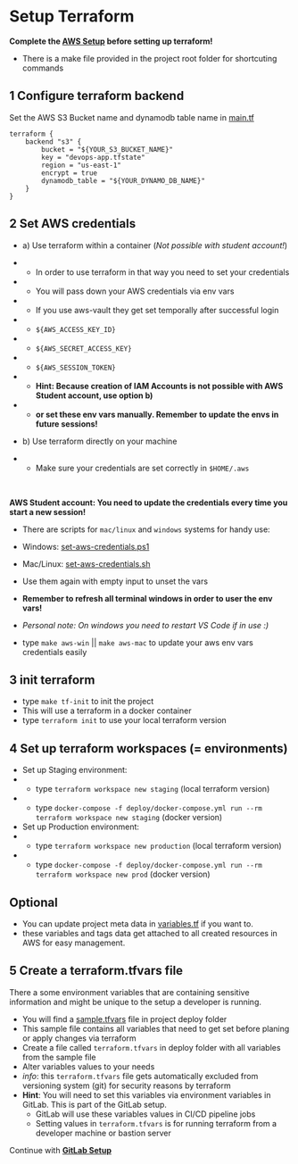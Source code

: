# Setup Terraform

**Complete the [AWS Setup](./setup-aws.md) before setting up terraform!** <br/>
- There is a make file provided in the project root folder for shortcuting commands

## 1 Configure terraform backend
Set the AWS S3 Bucket name and dynamodb table name in [main.tf](../deploy/main.tf)
```
terraform {
    backend "s3" {
        bucket = "${YOUR_S3_BUCKET_NAME}"
        key = "devops-app.tfstate"
        region = "us-east-1"
        encrypt = true
        dynamodb_table = "${YOUR_DYNAMO_DB_NAME}"
    }
}
```

## 2 Set AWS credentials

- a) Use terraform within a container (*Not possible with student account!*)
- - In order to use terraform in that way you need to set your credentials
- - You will pass down your AWS credentials via env vars
- - If you use aws-vault they get set temporally after successful login
- - `${AWS_ACCESS_KEY_ID}`
- - `${AWS_SECRET_ACCESS_KEY}`
- - `${AWS_SESSION_TOKEN}`
- - **Hint: Because creation of IAM Accounts is not possible with AWS Student account, use option b)**
- - **or set these env vars manually. Remember to update the envs in future sessions!**

- b) Use terraform directly on your machine
- - Make sure your credentials are set correctly in `$HOME/.aws`

</br>

**AWS Student account: You need to update the credentials every time you start a new session!**

- There are scripts for `mac/linux` and `windows` systems for handy use:
- Windows: [set-aws-credentials.ps1](../deploy/tools/set-aws-credentials.ps1)
- Mac/Linux: [set-aws-credentials.sh](../deploy/tools/set-aws-credentials.sh)
- Use them again with empty input to unset the vars
- **Remember to refresh all terminal windows in order to user the env vars!**
- *Personal note: On windows you need to restart VS Code if in use :)*

- type `make aws-win` ||  `make aws-mac` to update your aws env vars credentials easily 


## 3 init terraform

- type `make tf-init` to init the project 
- This will use a terraform in a docker container 
- type `terraform init` to use your local terraform version


## 4 Set up terraform workspaces (= environments)

- Set up Staging environment:
- - type `terraform workspace new staging` (local terraform version)
- - type `docker-compose -f deploy/docker-compose.yml run --rm terraform workspace new staging` (docker version)
- Set up Production environment:
- - type `terraform workspace new production` (local terraform version)
- - type `docker-compose -f deploy/docker-compose.yml run --rm terraform workspace new prod` (docker version)

## Optional
- You can update project meta data in [variables.tf](../deploy/variables.tf) if you want to.
- these variables and tags data get attached to all created resources in AWS for easy management.

## 5 Create a terraform.tfvars file 

There a some environment variables that are containing sensitive information and might 
be unique to the setup a developer is running. 

- You will find a [sample.tfvars](../deploy/sample.tfvars) file in project deploy folder
- This sample file contains all variables that need to get set before planing or apply changes via terraform
- Create a file called `terraform.tfvars` in deploy folder with all variables from the sample file
- Alter variables values to your needs
- *info*: this `terraform.tfvars` file gets automatically excluded from versioning system (git) for security reasons by terraform
- **Hint**: You will need to set this variables via environment variables in GitLab. This is part of the GitLab setup.
  - GitLab will use these variables values in CI/CD pipeline jobs
  - Setting values in `terraform.tfvars` is for running terraform from a developer machine or bastion server

Continue with [**GitLab Setup**](2-setup-gitlab.md) 
